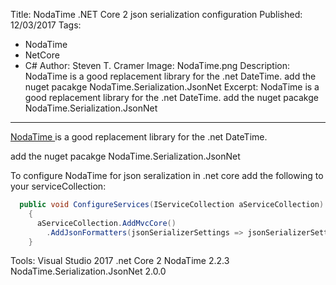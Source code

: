 Title: NodaTime .NET Core 2  json serialization configuration
Published: 12/03/2017
Tags: 
  - NodaTime 
  - NetCore 
  - C# 
Author: Steven T. Cramer
Image: NodaTime.png
Description: NodaTime is a good replacement library for the .net DateTime. add the nuget pacakge NodaTime.Serialization.JsonNet
Excerpt: NodaTime is a good replacement library for the .net DateTime. add the nuget pacakge NodaTime.Serialization.JsonNet

---
[NodaTime ](https://nodatime.org)is a good replacement library for the .net DateTime.

add the nuget pacakge NodaTime.Serialization.JsonNet

To configure NodaTime for json seralization in .net core add the following to your serviceCollection:

```csharp
  public void ConfigureServices(IServiceCollection aServiceCollection)
    {
      aServiceCollection.AddMvcCore()
        .AddJsonFormatters(jsonSerializerSettings => jsonSerializerSettings.ConfigureForNodaTime(DateTimeZoneProviders.Tzdb))
    }
```

Tools:
Visual Studio 2017
.net Core 2
NodaTime 2.2.3
NodaTime.Serialization.JsonNet 2.0.0

